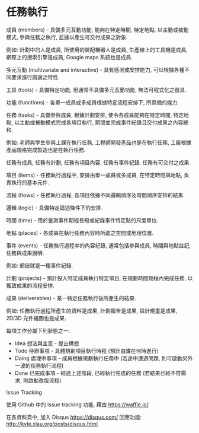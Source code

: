 # 任務執行

成員 (members) - 具備多元互動功能, 能夠在特定時間, 特定地點, 以主動或被動模式, 參與任務之執行, 並據以產生可交付成果之對象.

例如: 計劃中的人是成員, 所使用的裝配機器人是成員, 生產線上的工具機是成員, 網際上的搜索引擎是成員, Google maps 系統也是成員.

多元互動 (multivariate and interactive) - 具有感測或安排能力, 可以根據各種不同要求進行調適之特性.

工具 (tools) - 具備特定功能, 但通常不具備多元互動功能, 無法可程式化之器具.

功能 (functions) - 各單一成員或多成員根據特定流程安排下, 所具備的能力.

任務 (tasks) - 具備參與成員, 根據計劃安排, 使令各成員能夠在特定時間, 特定地點, 以主動或被動模式完成各項目執行, 期間並完成事件紀錄且交付成果之內容總和.

例如: 老師與學生參與上課在執行任務, 工程師開發產品也是在執行任務, 工廠根據產品規格完成製造也是在執行任務.

任務有成員, 任務有計劃, 任務有項目內容, 任務有事件紀錄, 任務有可交付之成果.

項目 (items) - 任務執行過程中, 安排由單一成員或多成員, 在特定時間與地點, 負責執行的基本元件.

流程 (flows) - 任務執行過程, 各項目依據不同邏輯順序及時間順序安排的結果.

邏輯 (logic) - 具備特定論述條件下的安排.

時間 (time) - 用於量測事件期程長短或紀錄事件特定點的尺度單位.

地點 (places) - 各成員在執行任務內容時所處之空間或地理位置.

事件 (events) - 任務執行過程中的內容紀錄, 通常包括參與成員, 時間與地點註記, 任務與成果說明.

例如: 網誌就是一種事件紀錄.

計劃 (projects) - 預計投入特定成員執行特定項目, 在規劃時間期程內完成任務, 以獲致成果的流程安排.

成果 (deliverables) - 某一特定任務執行後所產生的結果.

例如: 任務執行過程所產生的資料是成果, 計劃報告是成果, 設計規畫是成果, 2D/3D 元件繪圖也是成果.

每項工作分屬下列狀態之一:

* Idea 想法與主意 - 提出構想
* Todo 待辦事項 - 具體規劃項目執行時程 (預計由誰在何時進行)
* Doing 處理中事項 - 成員根據規劃執行任務中 (若途中遭遇問題, 則可啟動另外一波的任務執行流程)
* Done 已完成事項 - 經過上述階段, 已經執行完成的任務 (若結果已經不符需求, 則啟動改版流程)

Issue Tracking

使用 Github 中的 issue tracking 功能, 藉由 https://waffle.io/

在各資料頁中, 加入 Disqus https://disqus.com/ 回應功能: http://kyle.xlau.org/posts/disqus.html

